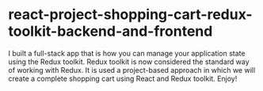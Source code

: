 # react-project-shopping-cart-redux-toolkit-backend-and-frontend

 I built a full-stack app that is how you can manage your application state using the Redux toolkit. Redux toolkit is now considered the standard way of working with Redux. It is used a project-based approach in which we will create a complete shopping cart using React and Redux toolkit. Enjoy!
